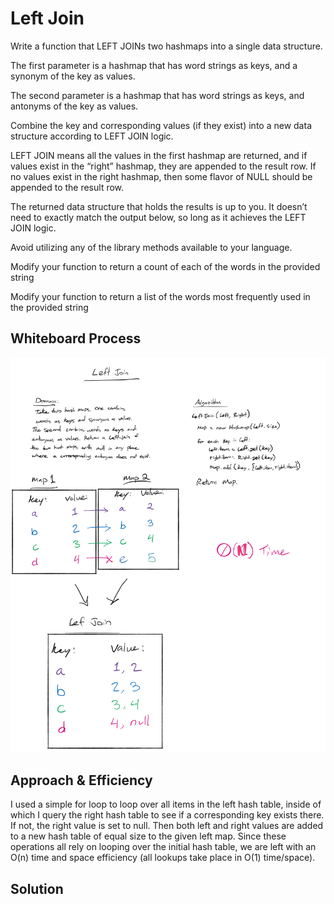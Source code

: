 # Left Join
<!-- Description of the challenge -->
Write a function that LEFT JOINs two hashmaps into a single data structure.

The first parameter is a hashmap that has word strings as keys, and a synonym of the key as values.

The second parameter is a hashmap that has word strings as keys, and antonyms of the key as values.

Combine the key and corresponding values (if they exist) into a new data structure according to LEFT JOIN logic.

LEFT JOIN means all the values in the first hashmap are returned, and if values exist in the “right” hashmap, they are appended to the result row. If no values exist in the right hashmap, then some flavor of NULL should be appended to the result row.

The returned data structure that holds the results is up to you. It doesn’t need to exactly match the output below, so long as it achieves the LEFT JOIN logic.

Avoid utilizing any of the library methods available to your language.

Modify your function to return a count of each of the words in the provided string

Modify your function to return a list of the words most frequently used in the provided string

## Whiteboard Process
<!-- Embedded whiteboard image -->
![whiteboard](../../assets/left-join.png)

## Approach & Efficiency
<!-- What approach did you take? Why? What is the Big O space/time for this approach? -->
I used a simple for loop to loop over all items in the left hash table, inside of which I query the right hash table to see if a corresponding key exists there. If not, the right value is set to null. Then both left and right values are added to a new hash table of equal size to the given left map. Since these operations all rely on looping over the initial hash table, we are left with an O(n) time and space efficiency (all lookups take place in O(1) time/space).

## Solution
<!-- Show how to run your code, and examples of it in action -->
